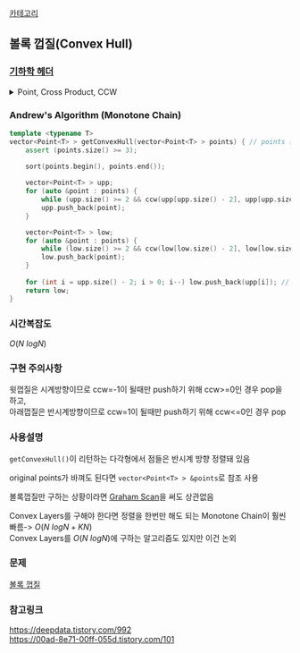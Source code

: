 [카테고리](/README.md)
## 볼록 껍질(Convex Hull)
### [기하학 헤더](/기하학/Geometry%20Header.md)
<details>
<summary>Point, Cross Product, CCW</summary>

```cpp
template <typename T>
struct Point {
    T x, y;
    
    bool operator<(const Point &other) const { return tie(x, y) < tie(other.x, other.y); }
    Point operator-(const Point &other) const { return {x - other.x, y - other.y}; }
};

template <typename T>
T crossProduct(const Point<T> &p1, const Point<T> &p2) {
    return (p1.x * p2.y - p2.x * p1.y);
}

template <typename T>
int ccw(const Point<T> &p1, const Point<T> &p2, const Point<T> &p3) { // -1 : 시계, 0 : 일직선, 1 : 반시계
    T cp = crossProduct(p2 - p1, p3 - p1);
    return (cp > 0) - (cp < 0);
}
```
</details>

### Andrew's Algorithm (Monotone Chain)
```cpp
template <typename T>
vector<Point<T> > getConvexHull(vector<Point<T> > points) { // points 원본 배열 바껴도 괜찮으면 &points로 받기
    assert (points.size() >= 3);
    
    sort(points.begin(), points.end());

    vector<Point<T> > upp;
    for (auto &point : points) {
        while (upp.size() >= 2 && ccw(upp[upp.size() - 2], upp[upp.size() - 1], point) >= 0) upp.pop_back();
        upp.push_back(point);
    }

    vector<Point<T> > low;
    for (auto &point : points) {
        while (low.size() >= 2 && ccw(low[low.size() - 2], low[low.size() - 1], point) <= 0) low.pop_back();
        low.push_back(point);
    }
    
    for (int i = upp.size() - 2; i > 0; i--) low.push_back(upp[i]); // upp과 low의 시작점, 끝점은 중복되는 동일한 점임
    return low;
}
```
### 시간복잡도
$O(N~logN)$   

### 구현 주의사항
윗껍질은 시계방향이므로 ccw=-1이 될때만 push하기 위해 ccw>=0인 경우 pop을 하고,   
아래껍질은 반시계방향이므로 ccw=1이 될때만 push하기 위해 ccw<=0인 경우 pop   

### 사용설명
`getConvexHull()`이 리턴하는 다각형에서 점들은 반시계 방향 정렬돼 있음   

original points가 바껴도 된다면 `vector<Point<T> > &points`로 참조 사용   

볼록껍질만 구하는 상황이라면 [Graham Scan](/기하학/볼록껍질(Graham%20Scan).md)을 써도 상관없음   

Convex Layers를 구해야 한다면 정렬을 한번만 해도 되는 Monotone Chain이 훨씬 빠름-> $O(N~logN + KN)$   
Convex Layers를 $O(N~logN)$에 구하는 알고리즘도 있지만 이건 논외

### 문제
[볼록 껍질](https://www.acmicpc.net/problem/1708)   

### 참고링크
https://deepdata.tistory.com/992   
https://00ad-8e71-00ff-055d.tistory.com/101   